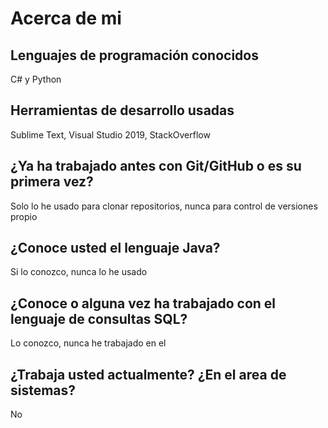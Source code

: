 # Acerca de mi

## Lenguajes de programación conocidos

C# y Python

## Herramientas de desarrollo usadas

Sublime Text, Visual Studio 2019, StackOverflow

## ¿Ya ha trabajado antes con Git/GitHub o es su primera vez?

Solo lo he usado para clonar repositorios, nunca para control de versiones propio

## ¿Conoce usted el lenguaje Java?

Si lo conozco, nunca lo he usado

## ¿Conoce o alguna vez ha trabajado con el lenguaje de consultas SQL?

Lo conozco, nunca he trabajado en el

## ¿Trabaja usted actualmente? ¿En el area de sistemas?

No

